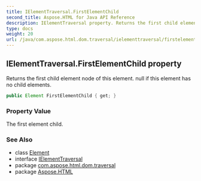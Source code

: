 ```yaml
---
title: IElementTraversal.FirstElementChild
second_title: Aspose.HTML for Java API Reference
description: IElementTraversal property. Returns the first child element node of this element. null if this element has no child elements
type: docs
weight: 20
url: /java/com.aspose.html.dom.traversal/ielementtraversal/firstelementchild/
---
```

## IElementTraversal.FirstElementChild property

Returns the first child element node of this element. null if this element has no child elements.

```java
public Element FirstElementChild { get; }
```

### Property Value

The first element child.

### See Also

* class [Element](../../../com.aspose.html.dom/element/)
* interface [IElementTraversal](../)
* package [com.aspose.html.dom.traversal](../../ielementtraversal/)
* package [Aspose.HTML](../../../)

